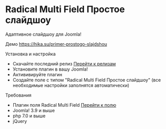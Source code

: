 # Radical Multi Field Простое слайдшоу

Адаптивное слайдшоу для Joomla!

Демо https://hika.su/primer-prostogo-slajdshou

Установка и настройка
- Скачайте последний релиз [Перейти к релизам](https://github.com/Delo-Design/radicalmultifield_slideshowsimple/releases)
- Установите плагин в вашу Joomla!
- Актививируйте плагин
- Создайте поле с типом "Radical Multi Field Простое слайдшоу" (все необходимые настройки заполнятся автоматически)

Требования
- Плагин поля Radical Multi Field [Перейти к полю](https://github.com/Delo-Design/radicalmultifield)
- Joomla! 3.9 и выше
- php 7.0 и выше
- jQuery
